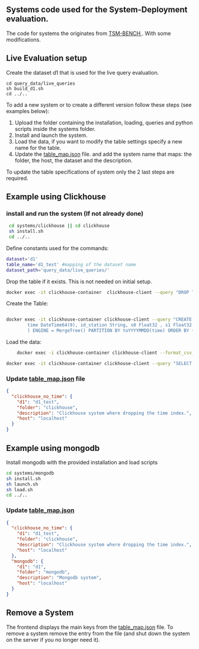 ## Systems code used for the System-Deployment evaluation. 

The code for systems the originates from <a href = "https://github.com/eXascaleInfolab/TSM-Bench"> TSM-BENCH </a>. With 
some modifications.

## Live Evaluation setup

Create the dataset d1 that is used for the live query evaluation. 
```shell
cd query_data/live_queries
sh build_d1.sh
cd ../..
```


To add a new system or to create a different version follow these steps (see examples below):

1. Upload the folder containing the installation, loading, queries and python scripts inside the systems folder.
2. Install and launch the system.
3. Load the data, if you want to modify the table settings specify a new name for the table.
3. Update the [table_map.json](./table_map.json) file.
 and add the system name that maps: the folder, the host, the dataset and the description.

To update the table specifications of system only the 2 last steps are required.


## Example using Clickhouse

### install and run the system (If not already done)
```bash
 cd systems/clickhouse || cd clickhouse
 sh install.sh
 cd ../.. 
```

Define constants used for the commands:

```bash
dataset='d1'
table_name='d1_test' #mapping of the dataset name
dataset_path='query_data/live_queries/'
```  

Drop the table if it exists. This is not needed on initial setup.
```bash 
docker exec -it clickhouse-container  clickhouse-client --query "DROP TABLE IF EXISTS $table_name;"
```  

Create the Table:
```bash

docker exec -it clickhouse-container clickhouse-client --query "CREATE TABLE IF NOT EXISTS $table_name (  \
        time DateTime64(9), id_station String, s0 Float32 , s1 Float32 , s2 Float32 , s3 Float32 , s4 Float32 , s5 Float32 , s6 Float32 , s7 Float32 , s8 Float32 , s9 Float32 , s10 Float32 , s11 Float32 , s12 Float32 , s13 Float32 , s14 Float32 , s15 Float32 , s16 Float32 , s17 Float32 , s18 Float32 , s19 Float32 , s20 Float32 , s21 Float32 , s22 Float32 , s23 Float32 , s24 Float32 , s25 Float32 , s26 Float32 , s27 Float32 , s28 Float32 , s29 Float32 , s30 Float32 , s31 Float32 , s32 Float32 , s33 Float32 , s34 Float32 , s35 Float32 , s36 Float32 , s37 Float32 , s38 Float32 , s39 Float32 , s40 Float32 , s41 Float32 , s42 Float32 , s43 Float32 , s44 Float32 , s45 Float32 , s46 Float32 , s47 Float32 , s48 Float32 , s49 Float32 , s50 Float32 , s51 Float32 , s52 Float32 , s53 Float32 , s54 Float32 , s55 Float32 , s56 Float32 , s57 Float32 , s58 Float32 , s59 Float32 , s60 Float32 , s61 Float32 , s62 Float32 , s63 Float32 , s64 Float32 , s65 Float32 , s66 Float32 , s67 Float32 , s68 Float32 , s69 Float32 , s70 Float32 , s71 Float32 , s72 Float32 , s73 Float32 , s74 Float32 , s75 Float32 , s76 Float32 , s77 Float32 , s78 Float32 , s79 Float32 , s80 Float32 , s81 Float32 , s82 Float32 , s83 Float32 , s84 Float32 , s85 Float32 , s86 Float32 , s87 Float32 , s88 Float32 , s89 Float32 , s90 Float32 , s91 Float32 , s92 Float32 , s93 Float32 , s94 Float32 , s95 Float32 , s96 Float32 , s97 Float32 , s98 Float32 , s99 Float32 \
        ) ENGINE = MergeTree() PARTITION BY toYYYYMMDD(time) ORDER BY (id_station) Primary key (id_station);"
```  



Load the data:
```bash
    docker exec -i clickhouse-container clickhouse-client --format_csv_delimiter="," -q "INSERT INTO  $table_name FORMAT CSV" < $dataset_path$dataset.csv
```  

<!-- 
   On the weaker server some line gave errors
   docker exec -i clickhouse-container clickhouse-client \
  --input_format_allow_errors_num=1000 \
  --input_format_allow_errors_ratio=0.01 \
  --query="INSERT INTO $table_name FORMAT CSV" < ${dataset_path}${dataset}.csv
-->

```bash
docker exec -it clickhouse-container clickhouse-client --query "SELECT table, formatReadableSize(sum(bytes)) as size FROM system.parts WHERE active AND table='$table_name' GROUP BY table;"
```  


### Update [table_map.json](./table_map.json) file

```json
{
  "clickhouse_no_time": {
    "d1": "d1_test",
    "folder": "clickhouse",
    "description": "Clickhouse system where dropping the time index.",
    "host": "localhost"
  }
}
```




## Example using mongodb 

Install mongodb with the provided installation and load scripts

```bash
cd systems/mongodb
sh install.sh 
sh launch.sh
sh load.sh 
cd ../..
```  

### Update [table_map.json](./table_map.json)

```json
{
  "clickhouse_no_time": {
    "d1": "d1_test",
    "folder": "clickhouse",
    "description": "Clickhouse system where dropping the time index.",
    "host": "localhost"
  },
  "mongodb": {
    "d1": "d1",
    "folder": "mongodb",
    "description": "Mongodb system",
    "host": "localhost"
  }
}
```  


## Remove a System
The frontend displays the main keys from the [table_map.json](./table_map.json) file. 
To remove a system remove the entry from the file (and shut down the system on the server if you no longer need it).

